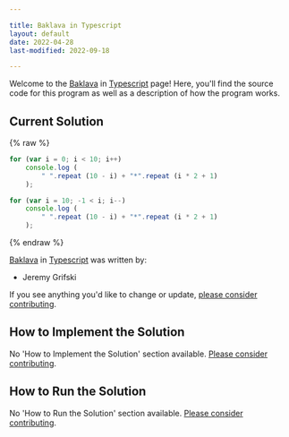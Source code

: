 ```yaml
---

title: Baklava in Typescript
layout: default
date: 2022-04-28
last-modified: 2022-09-18

---
```


Welcome to the [Baklava](https://sampleprograms.io/projects/baklava) in [Typescript](https://sampleprograms.io/languages/typescript) page! Here, you'll find the source code for this program as well as a description of how the program works.

## Current Solution

{% raw %}

```typescript
for (var i = 0; i < 10; i++)
    console.log (
        " ".repeat (10 - i) + "*".repeat (i * 2 + 1)
    );

for (var i = 10; -1 < i; i--)
    console.log (
        " ".repeat (10 - i) + "*".repeat (i * 2 + 1)
    );
```

{% endraw %}

[Baklava](https://sampleprograms.io/projects/baklava) in [Typescript](https://sampleprograms.io/languages/typescript) was written by:

- Jeremy Grifski

If you see anything you'd like to change or update, [please consider contributing](https://github.com/TheRenegadeCoder/sample-programs).

## How to Implement the Solution

No 'How to Implement the Solution' section available. [Please consider contributing](https://github.com/TheRenegadeCoder/sample-programs-website).

## How to Run the Solution

No 'How to Run the Solution' section available. [Please consider contributing](https://github.com/TheRenegadeCoder/sample-programs-website).